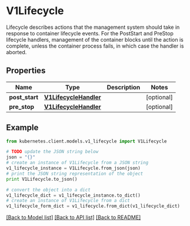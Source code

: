 # V1Lifecycle

Lifecycle describes actions that the management system should take in response to container lifecycle events. For the PostStart and PreStop lifecycle handlers, management of the container blocks until the action is complete, unless the container process fails, in which case the handler is aborted.

## Properties
Name | Type | Description | Notes
------------ | ------------- | ------------- | -------------
**post_start** | [**V1LifecycleHandler**](V1LifecycleHandler.md) |  | [optional] 
**pre_stop** | [**V1LifecycleHandler**](V1LifecycleHandler.md) |  | [optional] 

## Example

```python
from kubernetes.client.models.v1_lifecycle import V1Lifecycle

# TODO update the JSON string below
json = "{}"
# create an instance of V1Lifecycle from a JSON string
v1_lifecycle_instance = V1Lifecycle.from_json(json)
# print the JSON string representation of the object
print V1Lifecycle.to_json()

# convert the object into a dict
v1_lifecycle_dict = v1_lifecycle_instance.to_dict()
# create an instance of V1Lifecycle from a dict
v1_lifecycle_form_dict = v1_lifecycle.from_dict(v1_lifecycle_dict)
```
[[Back to Model list]](../README.md#documentation-for-models) [[Back to API list]](../README.md#documentation-for-api-endpoints) [[Back to README]](../README.md)


